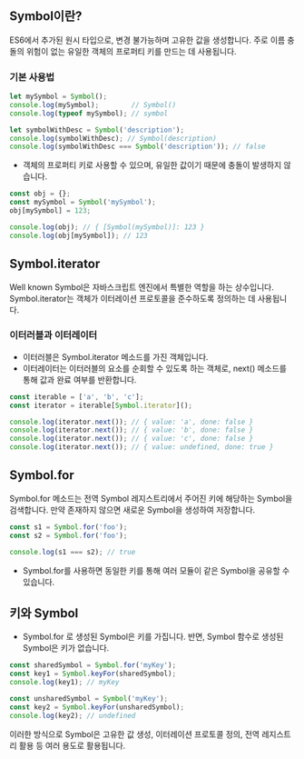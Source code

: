 ## Symbol이란?

ES6에서 추가된 원시 타입으로, 변경 불가능하며 고유한 값을 생성합니다. 주로 이름 충돌의 위험이 없는 유일한 객체의 프로퍼티 키를 만드는 데 사용됩니다.

### 기본 사용법

```jsx
let mySymbol = Symbol();
console.log(mySymbol);        // Symbol()
console.log(typeof mySymbol); // symbol
```

```jsx
let symbolWithDesc = Symbol('description');
console.log(symbolWithDesc); // Symbol(description)
console.log(symbolWithDesc === Symbol('description')); // false
```

- 객체의 프로퍼티 키로 사용할 수 있으며, 유일한 값이기 때문에 충돌이 발생하지 않습니다.

```jsx
const obj = {};
const mySymbol = Symbol('mySymbol');
obj[mySymbol] = 123;

console.log(obj); // { [Symbol(mySymbol)]: 123 }
console.log(obj[mySymbol]); // 123
```

## Symbol.iterator

Well known Symbol은 자바스크립트 엔진에서 특별한 역할을 하는 상수입니다. Symbol.iterator는 객체가 이터레이션 프로토콜을 준수하도록 정의하는 데 사용됩니다.

### 이터러블과 이터레이터

- 이터러블은 Symbol.iterator 메소드를 가진 객체입니다.
- 이터레이터는 이터러블의 요소를 순회할 수 있도록 하는 객체로, next() 메소드를 통해 값과 완료 여부를 반환합니다.

```jsx
const iterable = ['a', 'b', 'c'];
const iterator = iterable[Symbol.iterator]();

console.log(iterator.next()); // { value: 'a', done: false }
console.log(iterator.next()); // { value: 'b', done: false }
console.log(iterator.next()); // { value: 'c', done: false }
console.log(iterator.next()); // { value: undefined, done: true }

```

## Symbol.for

Symbol.for 메소드는 전역 Symbol 레지스트리에서 주어진 키에 해당하는 Symbol을 검색합니다. 만약 존재하지 않으면 새로운 Symbol을 생성하여 저장합니다.

```jsx
const s1 = Symbol.for('foo');
const s2 = Symbol.for('foo');

console.log(s1 === s2); // true
```

- Symbol.for를 사용하면 동일한 키를 통해 여러 모듈이 같은 Symbol을 공유할 수 있습니다.

## 키와 Symbol

- Symbol.for 로 생성된 Symbol은 키를 가집니다. 반면, Symbol 함수로 생성된 Symbol은 키가 없습니다.

```jsx
const sharedSymbol = Symbol.for('myKey');
const key1 = Symbol.keyFor(sharedSymbol);
console.log(key1); // myKey

const unsharedSymbol = Symbol('myKey');
const key2 = Symbol.keyFor(unsharedSymbol);
console.log(key2); // undefined
```

이러한 방식으로 Symbol은 고유한 값 생성, 이터레이션 프로토콜 정의, 전역 레지스트리 활용 등 여러 용도로 활용됩니다.
